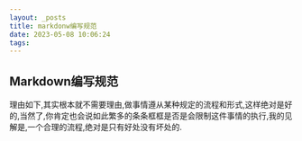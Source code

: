 ```yaml
---
layout: _posts
title: markdonw编写规范
date: 2023-05-08 10:06:24
tags:
---
```


## Markdown编写规范

理由如下,其实根本就不需要理由,做事情遵从某种规定的流程和形式,这样绝对是好的,当然了,你肯定也会说如此繁多的条条框框是否是会限制这件事情的执行,我的见解是,一个合理的流程,绝对是只有好处没有坏处的.
